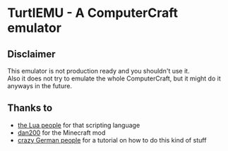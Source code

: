 # TurtlEMU - A ComputerCraft emulator
## Disclaimer
This emulator is not production ready and you shouldn't use it.  
Also it does not try to emulate the whole ComputerCraft, but it might
do it anyways in the future.  
## Thanks to
* [the Lua people](https://lua.org) for that scripting language
* [dan200](https://github.com/dan200) for the Minecraft mod
* [crazy German people](http://intern.fh-wedel.de/~si/seminare/ws09/Ausarbeitung/09.lua/lua5.htm) for a tutorial on how to do this kind of stuff
